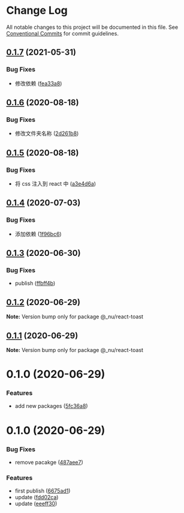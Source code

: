 # Change Log

All notable changes to this project will be documented in this file.
See [Conventional Commits](https://conventionalcommits.org) for commit guidelines.

## [0.1.7](https://github.com/nu-system/react/compare/@_nu/react-toast@0.1.6...@_nu/react-toast@0.1.7) (2021-05-31)

### Bug Fixes

- 修改依赖 ([fea33a8](https://github.com/nu-system/react/commit/fea33a894f078948acbab0fe80819eb555f68325))

## [0.1.6](https://github.com/nu-system/react/compare/@_nu/react-toast@0.1.5...@_nu/react-toast@0.1.6) (2020-08-18)

### Bug Fixes

- 修改文件夹名称 ([2d261b8](https://github.com/nu-system/react/commit/2d261b8de2b5a977482733d58902c17dd51ae880))

## [0.1.5](https://github.com/nu-system/react/compare/@_nu/react-toast@0.1.4...@_nu/react-toast@0.1.5) (2020-08-18)

### Bug Fixes

- 将 css 注入到 react 中 ([a3e4d6a](https://github.com/nu-system/react/commit/a3e4d6a22d345e02f2580b53212f6c063176d8b1))

## [0.1.4](https://github.com/nu-system/react-toast/compare/@_nu/react-toast@0.1.3...@_nu/react-toast@0.1.4) (2020-07-03)

### Bug Fixes

- 添加依赖 ([1f96bc6](https://github.com/nu-system/react-toast/commit/1f96bc6d0df16f6b25fb34dcb6df0f811d521056))

## [0.1.3](https://github.com/nu-system/react-toast/compare/@_nu/react-toast@0.1.2...@_nu/react-toast@0.1.3) (2020-06-30)

### Bug Fixes

- publish ([ffbff4b](https://github.com/nu-system/react-toast/commit/ffbff4b834614ca542bc20be3509f12c6886e09a))

## [0.1.2](https://github.com/nu-system/react-toast/compare/@_nu/react-toast@0.1.1...@_nu/react-toast@0.1.2) (2020-06-29)

**Note:** Version bump only for package @\_nu/react-toast

## [0.1.1](https://github.com/nu-system/react-toast/compare/@_nu/react-toast@0.1.0...@_nu/react-toast@0.1.1) (2020-06-29)

**Note:** Version bump only for package @\_nu/react-toast

# 0.1.0 (2020-06-29)

### Features

- add new packages ([5fc36a8](https://github.com/nu-system/react-toast/commit/5fc36a83bfba9be335434f98abd211549864d5cd))

# 0.1.0 (2020-06-29)

### Bug Fixes

- remove pacakge ([487aee7](https://github.com/nu-system/react-toast/commit/487aee74684b02bdedf54c3d20610488e19188ae))

### Features

- first publish ([6675ad1](https://github.com/nu-system/react-toast/commit/6675ad1be1df5b9b7e154f0c44636ae549f6ac5b))
- update ([fdd02ca](https://github.com/nu-system/react-toast/commit/fdd02cab6b76550c94ed7c4b1472bec7d6878bed))
- update ([eeeff30](https://github.com/nu-system/react-toast/commit/eeeff30e015bd171650439e85ccd71a0c3d8a797))
